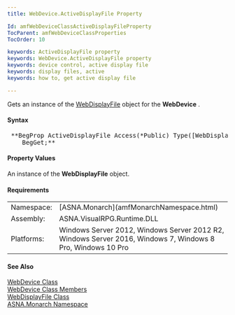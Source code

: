 ```yaml
---
title: WebDevice.ActiveDisplayFile Property

Id: amfWebDeviceClassActiveDisplayFileProperty
TocParent: amfWebDeviceClassProperties
TocOrder: 10

keywords: ActiveDisplayFile property
keywords: WebDevice.ActiveDisplayFile property
keywords: device control, active display file
keywords: display files, active
keywords: how to, get active display file

---
```


Gets an instance of the [ WebDisplayFile](amfWebDisplayFileClass.html) object for the **WebDevice** .

#### Syntax
<pre class="prettyprint"> **BegProp ActiveDisplayFile Access(*Public) Type([WebDisplayFile](amfWebDisplayFileClass.html))
    BegGet;**       </pre>  

#### Property Values
An instance of the **WebDisplayFile** object.
<!-- -->

#### Requirements
<table class="dttable" cellspacing="0" cellpadding="4" width="60%">
           <colgroup>
            <col width="15%" style="font-weight:bold" />
            <col width="85%" />
          </colgroup>
          <tr>
            <td>Namespace:</td>
            <td>[ASNA.Monarch](amfMonarchNamespace.html)</td>
          </tr>
          <tr>
            <td>Assembly:</td>
            <td>ASNA.VisualRPG.Runtime.DLL</td>
          </tr>
         <tr>
            <td>Platforms:</td>
            <td> Windows Server 2012, Windows Server 2012 R2, Windows Server 2016, Windows 7, Windows 8 Pro, Windows 10 Pro</td>
         </tr>
</table>

#### See Also
[WebDevice Class](amfWebDeviceClass.html) <br /> [ WebDevice Class Members](amfWebDeviceClassMembers.html) <br /> [ WebDisplayFile Class](amfWebDisplayFileClass.html) <br /> [ASNA.Monarch Namespace](amfMonarchNamespace.html) 
